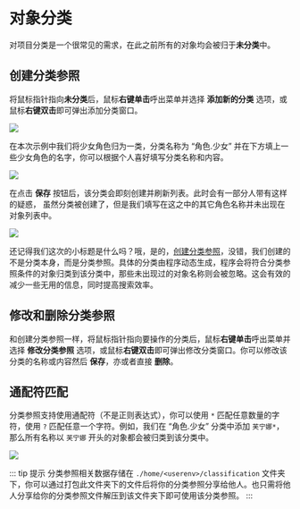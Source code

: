 # 对象分类

对项目分类是一个很常见的需求，在此之前所有的对象均会被归于**未分类**中。

## 创建分类参照

将鼠标指针指向**未分类**后，鼠标**右键单击**呼出菜单并选择 **添加新的分类** 选项，或鼠标**右键双击**即可弹出添加分类窗口。

![](/static/image/97d2f18f.png)

在本次示例中我们将少女角色归为一类，分类名称为 “角色.少女” 并在下方填上一些少女角色的名字，你可以根据个人喜好填写分类名称和内容。

![](/static/image/a33d1cb7.png)

在点击 **保存** 按钮后，该分类会即刻创建并刷新列表。此时会有一部分人带有这样的疑惑，
虽然分类被创建了，但是我们填写在这之中的其它角色名称并未出现在对象列表中。

![](/static/image/c74475cf.png)

还记得我们这次的小标题是什么吗？哦，是的，[创建分类参照](#创建分类参照)，没错，我们创建的不是分类本身，而是分类参照。具体的分类由程序动态生成，程序会将符合分类参照条件的对象归类到该分类中，那些未出现过的对象名称则会被忽略。这会有效的减少一些无用的信息，同时提高搜索效率。


## 修改和删除分类参照

和创建分类参照一样，将鼠标指针指向要操作的分类后，鼠标**右键单击**呼出菜单并选择 **修改分类参照** 选项，或鼠标**右键双击**即可弹出修改分类窗口。你可以修改该分类的名称或内容然后 **保存**，亦或者直接 **删除**。


## 通配符匹配

分类参照支持使用通配符（不是正则表达式），你可以使用 `*` 匹配任意数量的字符，使用 `?` 匹配任意一个字符。例如，我们在 “角色.少女” 分类中添加 `芙宁娜*`，那么所有名称以 `芙宁娜` 开头的对象都会被归类到该分类中。

![](/static/image/34dec9bf.png)

::: tip 提示
分类参照相关数据存储在 `./home/<userenv>/classification` 文件夹下，你可以通过打包此文件夹下的文件后将你的分类参照分享给他人。也只需将他人分享给你的分类参照文件解压到该文件夹下即可使用该分类参照。
:::
